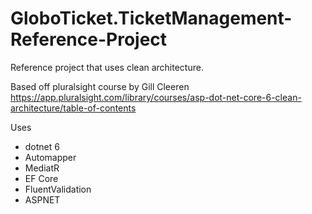 # GloboTicket.TicketManagement-Reference-Project
Reference project that uses clean architecture.

Based off pluralsight course by Gill Cleeren https://app.pluralsight.com/library/courses/asp-dot-net-core-6-clean-architecture/table-of-contents

Uses
- dotnet 6
- Automapper
- MediatR
- EF Core
- FluentValidation
- ASPNET


